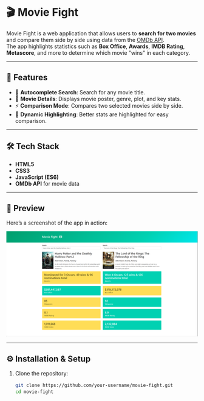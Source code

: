 # 🎬 Movie Fight

Movie Fight is a web application that allows users to **search for two movies** and compare them side by side using data from the [OMDb API](http://www.omdbapi.com/).  
The app highlights statistics such as **Box Office**, **Awards**, **IMDB Rating**, **Metascore**, and more to determine which movie "wins" in each category.

---

## 🚀 Features
- 🔎 **Autocomplete Search**: Search for any movie title.
- 🎥 **Movie Details**: Displays movie poster, genre, plot, and key stats.
- ⚡ **Comparison Mode**: Compares two selected movies side by side.
- 🎨 **Dynamic Highlighting**: Better stats are highlighted for easy comparison.

---

## 🛠️ Tech Stack
- **HTML5**
- **CSS3**
- **JavaScript (ES6)**
- **OMDb API** for movie data

---

## 📸 Preview
Here’s a screenshot of the app in action:

![Movie Fight Screenshot](preview.png)


---

## ⚙️ Installation & Setup

1. Clone the repository:
   ```bash
   git clone https://github.com/your-username/movie-fight.git
   cd movie-fight
